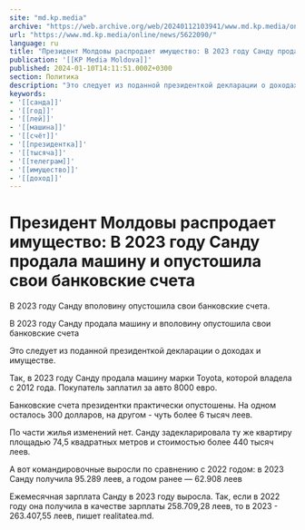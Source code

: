 ```yaml
---
site: "md.kp.media"
archive: "https://web.archive.org/web/20240112103941/www.md.kp.media/online/news/5622090/"
url: "https://www.md.kp.media/online/news/5622090/"
language: ru
title: "Президент Молдовы распродает имущество: В 2023 году Санду продала машину и опустошила свои банковские счета"
publication: '[[KP Media Moldova]]'
published: 2024-01-10T14:11:51.000Z+0300
section: Политика
description: "Это следует из поданной президенткой декларации о доходах и имуществе"
keywords:
- '[[санда]]'
- '[[год]]'
- '[[лей]]'
- '[[машина]]'
- '[[счёт]]'
- '[[президентка]]'
- '[[тысяча]]'
- '[[телеграм]]'
- '[[имущество]]'
- '[[доход]]'
---
```


# Президент Молдовы распродает имущество: В 2023 году Санду продала машину и опустошила свои банковские счета

В 2023 году Санду вполовину опустошила свои банковские счета.

В 2023 году Санду продала машину и вполовину опустошила свои банковские счета

Это следует из поданной президенткой декларации о доходах и имуществе.

Так, в 2023 году Санду продала машину марки Toyota, которой владела с 2012 года. Покупатель заплатил за авто 8000 евро.

Банковские счета президентки практически опустошены. На одном осталось 300 долларов, на другом - чуть более 6 тысяч леев.

По части жилья изменений нет. Санду задекларировала ту же квартиру площадью 74,5 квадратных метров и стоимостью более 440 тысяч леев.

А вот командировочные выросли по сравнению с 2022 годом: в 2023 Санду получила 95.289 леев, а годом ранее — 62.908 леев

Ежемесячная зарплата Санду в 2023 году выросла. Так, если в 2022 году она получила в качестве зарплаты 258.709,28 леев, то в 2023 - 263.407,55 леев, пишет realitatea.md.
